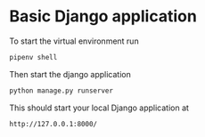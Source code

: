 # Basic Django application


To start the virtual environment run
```bash
pipenv shell
```

Then start the django application
```bash
python manage.py runserver
```

This should start your local Django application at
```bash
http://127.0.0.1:8000/
```